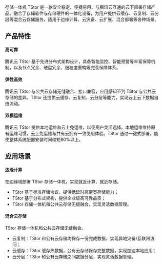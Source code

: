 存储一体机 TStor 是一款安全稳定、便捷易用、与腾讯云互通的云下部署存储产品。融合了存储软件与存储硬件的一体化设备，为用户提供云缓存、云复制、云分层等混合云存储服务，适用于边缘计算、云灾备、云扩展、混合部署等各种场景。


## 产品特性
#### 高可靠
腾讯云 TStor 基于先进分布式架构设计，具备智能监控、智能预警等丰富保障机制，以及节点冗余、硬盘冗余、细粒度重构等完善保障体系。

#### 弹性高效
腾讯云 TStor 与公共云存储无缝融合、接口兼容，应用感知不到 TStor 与公共云存储的差异。TStor 还提供云缓存、云复制、云分层等能力，实现云上云下数据自由流动。

#### 双模运维
腾讯云 TStor 提供本地运维和云上免运维，以便用户灵活选择。本地运维维持原有运维习惯，云上免运维与共有云拥有一致使用体验。TStor 通过一键式部署，能使整体系统配置安装时间缩短80%以上。


## 应用场景

#### 边缘计算
在边缘域部署 TStor 存储一体机，实现就近计算、就近存储。
- TStor 基于标准存储协议，提供低延时高带宽存储能力；
- TStor 基于分布式架构，提供企业级高可靠品质；
- TStor 存储一体机和公共云存储无缝融合，实现灵活数据管理。


#### 混合云存储
TStor 存储一体机和公共云存储无缝融合。
- 云复制：TStor 和公有云存储均保存一份完成数据，实现异地灾备/互联网访问；
- 云缓存：TStor 缓存热数据，公有云存储保存完整数据，实现加速本地应用；
- 云分层：TStor 和公有云存储之间数据分层，实现灵活数据管理。




